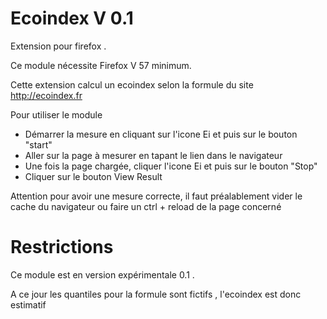 # Ecoindex V 0.1

Extension pour firefox . 

Ce module nécessite Firefox V 57 minimum.

Cette extension calcul un ecoindex selon la formule du site http://ecoindex.fr

Pour utiliser le module

- Démarrer la mesure en cliquant sur l'icone Ei et puis sur le bouton "start"
- Aller sur la page à mesurer en tapant le lien dans le navigateur
- Une fois la page chargée, cliquer l'icone Ei et puis sur le bouton "Stop"
- Cliquer sur le bouton View Result 

Attention pour avoir une mesure correcte, il faut préalablement vider le cache du navigateur ou faire un ctrl + reload de la page concerné 

# Restrictions

Ce module est en version expérimentale 0.1 .  

A ce jour les quantiles pour la formule sont fictifs , l'ecoindex est donc estimatif 






